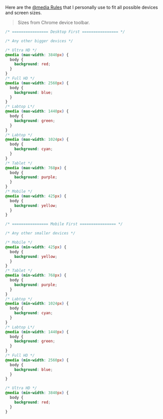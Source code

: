 Here are the [@media Rules](https://www.w3schools.com/cssref/css3_pr_mediaquery.asp) that I personally use to fit all possible devices and screen sizes.

> Sizes from Chrome device toolbar.

``` css
/* ================ Desktop First ================ */

/* Any other bigger devices */

/* Ultra HD */
@media (max-width: 3840px) {
  body {
    background: red;
  }
}
/* Full HD */
@media (max-width: 2560px) {
  body {
    background: blue;
  }
}
/* Labtop L*/
@media (max-width: 1440px) {
  body {
    background: green;
  }
}
/* Labtop */
@media (max-width: 1024px) {
  body {
    background: cyan;
  }
}
/* Tablet */
@media (max-width: 768px) {
  body {
    background: purple;
  }
}
/* Mobile */
@media (max-width: 425px) {
  body {
    background: yellow;
  }
}

/* ================ Mobile First ================ */

/* Any other smaller devices */

/* Mobile */
@media (min-width: 425px) {
  body {
    background: yellow;
  }
}
/* Tablet */
@media (min-width: 768px) {
  body {
    background: purple;
  }
}
/* Labtop */
@media (min-width: 1024px) {
  body {
    background: cyan;
  }
}
/* Labtop L*/
@media (min-width: 1440px) {
  body {
    background: green;
  }
}
/* Full HD */
@media (min-width: 2560px) {
  body {
    background: blue;
  }
}

/* Ultra HD */
@media (min-width: 3840px) {
  body {
    background: red;
  }
}


```
